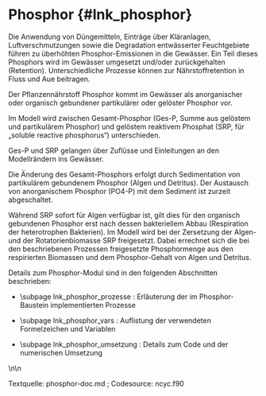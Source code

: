 Phosphor {#lnk_phosphor}
=======================

Die Anwendung von Düngemitteln, Einträge über Kläranlagen, Luftverschmutzungen 
sowie die Degradation entwässerter Feuchtgebiete führen zu überhöhten 
Phosphor-Emissionen in die Gewässer. Ein Teil dieses Phosphors wird im 
Gewässer umgesetzt und/oder zurückgehalten (Retention). Unterschiedliche Prozesse 
können zur Nährstoffretention in Fluss und Aue beitragen. 

Der Pflanzennährstoff Phosphor kommt im Gewässer als anorganischer oder 
organisch gebundener partikulärer oder gelöster Phosphor vor. 

Im Modell wird zwischen Gesamt-Phosphor (Ges-P, Summe aus gelöstem und 
partikulärem Phosphor) und gelöstem reaktivem Phosphat (SRP, für „soluble 
reactive phosphorus“) unterschieden. 

Ges-P und SRP gelangen über Zuflüsse und Einleitungen an den Modellrändern ins 
Gewässer.

Die Änderung des Gesamt-Phosphors erfolgt durch Sedimentation von partikulärem 
gebundenem Phosphor (Algen und Detritus). Der Austausch von anorganischem Phosphor 
(PO4-P) mit dem Sediment ist zurzeit abgeschaltet. 

Während SRP sofort für Algen verfügbar ist, gilt dies für den organisch 
gebundenen Phosphor erst nach dessen bakteriellem Abbau (Respiration der 
heterotrophen Bakterien). Im Modell wird bei der Zersetzung der Algen- und der
Rotatorienbiomasse SRP freigesetzt. Dabei errechnet sich die bei 
den beschriebenen Prozessen freigesetzte Phosphormenge aus den respirierten 
Biomassen und dem Phosphor-Gehalt von Algen und Detritus. 

Details zum Phosphor-Modul sind in den folgenden Abschnitten beschrieben:

- \subpage lnk_phosphor_prozesse : Erläuterung der im Phosphor-Baustein 
implementierten Prozesse 

- \subpage lnk_phosphor_vars : Auflistung der verwendeten Formelzeichen und Variablen 

- \subpage lnk_phosphor_umsetzung : Details zum Code und der numerischen Umsetzung

\n\n

Textquelle: phosphor-doc.md ; Codesource: ncyc.f90 
